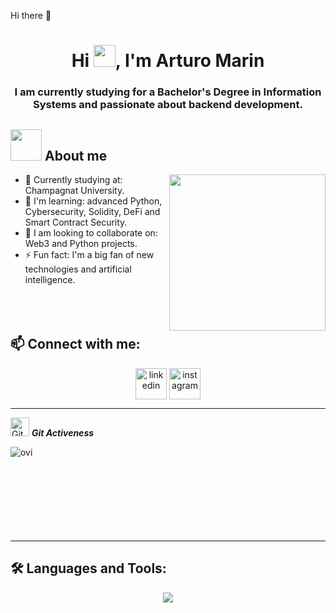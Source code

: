 Hi there 👋

<h1 align="center">Hi <img src="https://media.giphy.com/media/hvRJCLFzcasrR4ia7z/giphy.gif" width="35">, I'm Arturo Marin</h1>
<h3 align="center">I am currently studying for a Bachelor's Degree in Information Systems and passionate about backend development.</h3>

## <picture><img src = "https://github.com/7oSkaaa/7oSkaaa/blob/main/Images/about_me.gif?raw=true" width = 50px></picture> About me
<picture> <img align="right" src="https://github.com/7oSkaaa/7oSkaaa/blob/main/Images/Right_Side.gif?raw=true" width = 250px></picture>

- 🔭 Currently studying at: Champagnat University.
- 🌱 I'm learning: advanced Python, Cybersecurity, Solidity, DeFi and Smart Contract Security.
- 👯 I am looking to collaborate on: Web3 and Python projects.
- ⚡ Fun fact: I'm a big fan of new technologies and artificial intelligence.
<br><br><br><br>

## 📫 Connect with me:
<p align="center">
<a href="https://www.linkedin.com/in/arturo-marin-bosquet-9b9444211/" target="blank"><img align="center" src="https://user-images.githubusercontent.com/88904952/234979284-68c11d7f-1acc-4f0c-ac78-044e1037d7b0.png" alt="linkedin" height="50" width="50" /></a>
<!--<a href="https://twitter.com/1010nishant" target="blank"><img align="center" src="https://user-images.githubusercontent.com/88904952/234980676-61bfb021-ecc8-48f7-88e6-34c1b06c4a58.png" alt="twitter" height="50" width="50" /></a> -->
<a href="https://www.instagram.com/artumarin/" target="blank"><img align="center" src="https://user-images.githubusercontent.com/88904952/234981169-2dd1e58f-4b7e-468c-8213-034ba62156c3.png" alt="instagram" height="50" width="50" /></a>
<!--<a href="https://discordapp.com/users/957722095381540874" target="blank"><img align="center" src="https://user-images.githubusercontent.com/88904952/234982627-019fd336-6248-453c-9b05-97c13fd1d207.png" alt="discord" height="50" width="50" /></a>-->
  
</p>

---
 <img src="https://media.giphy.com/media/W5eoZHPpUx9sapR0eu/giphy.gif" width="30px" alt="Git"/>&nbsp;<i><b>Git Activeness</b></i></p>
 
<p><img align="left" src="https://github-readme-stats.vercel.app/api/top-langs/?username=artumarinn&theme=vue-dark&show_icons=true&hide_border=true&layout=compact" alt="ovi" /></p>

<br><br><br><br><br><br><br><br>

---

## 🛠️ Languages and Tools:
<!--tech stack icons-->
<p align="center">
  <a href="https://skillicons.dev">
    <img src="https://skillicons.dev/icons?i=c,php,git,css,discord,postgres,figma,github,html,java,js,linux,md,mongodb,mysql,nextjs,nodejs,postman,py,pycharm,redhat,solidity,django,flask,go,notion,ts,vscode&perline=14" />
  </a>
</p>
</p>
